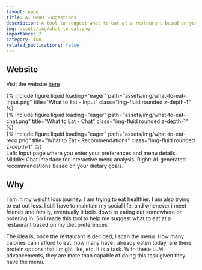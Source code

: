 ```yaml
---
layout: page
title: AI Menu Suggestions
description: A tool to suggest what to eat at a restaurant based on your diet preferences
img: assets/img/what-to-eat.png
importance: 2
category: fun
related_publications: false
---
```


## Website

Visit the website [here](https://menu.aakashb.xyz/)

<div class="row">
    <div class="col-sm mt-3 mt-md-0">
        {% include figure.liquid loading="eager" path="assets/img/what-to-eat-input.png" title="What to Eat - Input" class="img-fluid rounded z-depth-1" %}
    </div>
    <div class="col-sm mt-3 mt-md-0">
        {% include figure.liquid loading="eager" path="assets/img/what-to-eat-chat.png" title="What to Eat - Chat" class="img-fluid rounded z-depth-1" %}
    </div>
    <div class="col-sm mt-3 mt-md-0">
        {% include figure.liquid loading="eager" path="assets/img/what-to-eat-reco.png" title="What to Eat - Recommendations" class="img-fluid rounded z-depth-1" %}
    </div>
</div>
<div class="caption">
    Left: Input page where you enter your preferences and menu details. Middle: Chat interface for interactive menu analysis. Right: AI-generated recommendations based on your dietary goals.
</div>

## Why

I am in my weight loss journey. I am trying to eat healthier. I am also trying to eat out less. I still have to maintain my social life, and whenever i meet friends and family, eventually it boils down to eating out somewhere or ordering in. So I made this tool to help me suggest what to eat at a restaurant based on my diet preferences.
<br />

The idea is, once the restaurant is decided, I scan the menu. How many calories can i afford to eat, how many have i already eaten today, are there protein options that i might like, etc. It is a task. With these LLM advancements, they are more than capable of doing this task given they have the menu.
